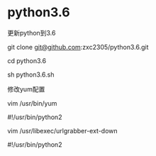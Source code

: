 ﻿# python3.6
更新python到3.6

git clone git@github.com:zxc2305/python3.6.git

cd python3.6

sh python3.6.sh

修改yum配置

vim /usr/bin/yum

#!/usr/bin/python2

vim /usr/libexec/urlgrabber-ext-down

#!/usr/bin/python2
